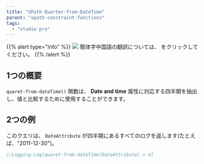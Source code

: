 ```yaml
---
title: "XPath Quarter-from-DateTime"
parent: "xpath-constraint-functions"
tags:
  - "studio pro"
---
```


{{% alert type="info" %}}
<img src="attachments/chinese-translation/china.png" style="display: inline-block; margin: 0" /> 簡体字中国語の翻訳については、 [<unk> <unk> <unk>](https://cdn.mendix.tencent-cloud.com/documentation/refguide8/xpath-quarter-from-datetime.pdf) をクリックしてください。
{{% /alert %}}

## 1つの概要

`quaret-from-dateTime()` 関数は、 **Date and time** 属性に対応する四半期を抽出し、値と比較するために使用することができます。

## 2つの例

このクエリは、 `DateAttribute` が四半期にあるすべてのログを返します(たとえば、"2011-12-30")。

```java
//Logging.Log[quaret-from-dateTime(DateAttribute) = 4]
```

